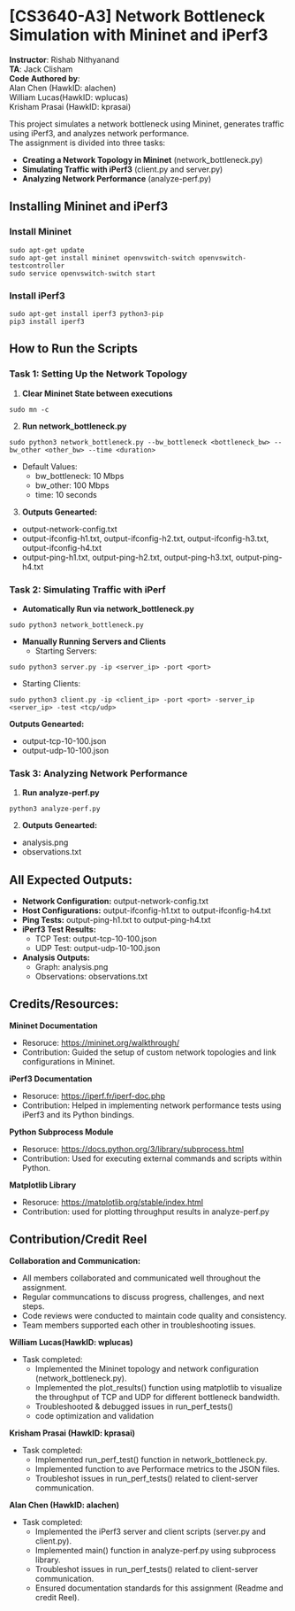 # [CS3640-A3] Network Bottleneck Simulation with Mininet and iPerf3
**Instructor**: Rishab Nithyanand <br>
**TA**: Jack Clisham <br>
**Code Authored by**: <br>
Alan Chen (HawkID: alachen) <br>
William Lucas(HawkID: wplucas)
<br> Krisham Prasai (HawkID: kprasai)

This project simulates a network bottleneck using Mininet, generates traffic using iPerf3, and analyzes network performance. <br>
The assignment is divided into three tasks:
- **Creating a Network Topology in Mininet** (network_bottleneck.py)
- **Simulating Traffic with iPerf3** (client.py and server.py)
- **Analyzing Network Performance** (analyze-perf.py)

## Installing Mininet and iPerf3 
### Install Mininet
~~~
sudo apt-get update
sudo apt-get install mininet openvswitch-switch openvswitch-testcontroller
sudo service openvswitch-switch start
~~~
### Install iPerf3
~~~ 
sudo apt-get install iperf3 python3-pip
pip3 install iperf3
~~~

## How to Run the Scripts
### Task 1: Setting Up the Network Topology 
1. **Clear Mininet State between executions**
~~~
sudo mn -c
~~~
2. **Run network_bottleneck.py**
~~~
sudo python3 network_bottleneck.py --bw_bottleneck <bottleneck_bw> --bw_other <other_bw> --time <duration>
~~~

- Default Values:
    * bw_bottleneck: 10 Mbps
    * bw_other: 100 Mbps
    * time: 10 seconds

3. **Outputs Genearted:** 
- output-network-config.txt
- output-ifconfig-h1.txt, output-ifconfig-h2.txt, output-ifconfig-h3.txt, output-ifconfig-h4.txt
- output-ping-h1.txt, output-ping-h2.txt, output-ping-h3.txt, output-ping-h4.txt
### Task 2: Simulating Traffic with iPerf
- **Automatically Run via network_bottleneck.py**
~~~
sudo python3 network_bottleneck.py
~~~
- **Manually Running Servers and Clients**
    * Starting Servers: 
~~~
sudo python3 server.py -ip <server_ip> -port <port>
~~~
* Starting Clients:
~~~
sudo python3 client.py -ip <client_ip> -port <port> -server_ip <server_ip> -test <tcp/udp>
~~~ 
**Outputs Genearted:** 
- output-tcp-10-100.json
- output-udp-10-100.json

### Task 3: Analyzing Network Performance
1. **Run analyze-perf.py**
~~~
python3 analyze-perf.py
~~~ 
2. **Outputs Genearted:** 
- analysis.png
- observations.txt

## All Expected Outputs: 
- **Network Configuration:** output-network-config.txt
- **Host Configurations:** output-ifconfig-h1.txt to output-ifconfig-h4.txt
- **Ping Tests:** output-ping-h1.txt to output-ping-h4.txt
- **iPerf3 Test Results:**
    * TCP Test: output-tcp-10-100.json
    * UDP Test: output-udp-10-100.json
- **Analysis Outputs:**
    * Graph: analysis.png
    * Observations: observations.txt
## Credits/Resources: 
**Mininet Documentation**
- Resoruce: https://mininet.org/walkthrough/
- Contribution: Guided the setup of custom network topologies and link configurations in Mininet. <br> 

**iPerf3 Documentation**
- Resoruce: https://iperf.fr/iperf-doc.php 
- Contribution: Helped in implementing network performance tests using iPerf3 and its Python bindings. <br>

**Python Subprocess Module**
- Resoruce: https://docs.python.org/3/library/subprocess.html 
- Contribution:  Used for executing external commands and scripts within Python. <br> 

**Matplotlib Library**
- Resoruce: https://matplotlib.org/stable/index.html 
- Contribution: used for plotting throughput results in analyze-perf.py <br>
## Contribution/Credit Reel
**Collaboration and Communication:** <br>
- All members collaborated and communicated well throughout the assignment.
- Regular communcations to discuss progress, challenges, and next steps.
- Code reviews were conducted to maintain code quality and consistency.
- Team members supported each other in troubleshooting issues. <br>

**William Lucas(HawkID: wplucas)** <br>
- Task completed:
    * Implemented the Mininet topology and network configuration (network_bottleneck.py). <br> 
    * Implemented the plot_results() function using matplotlib to visualize the throughput of TCP and UDP for different bottleneck bandwidth. <br>
    * Troubleshooted & debugged issues in run_perf_tests() <br>
    * code optimization and validation

**Krisham Prasai (HawkID: kprasai)** <br>
- Task completed:
    * Implemented run_perf_test() function in network_bottleneck.py. 
    * Implemented function to ave Performace metrics to the JSON files.
    * Troubleshot issues in run_perf_tests() related to client-server communication.

**Alan Chen (HawkID: alachen)** <br>
- Task completed:
    * Implemented the iPerf3 server and client scripts (server.py and client.py).
    * Implemented main() function in analyze-perf.py using subprocess library.
    *  Troubleshot issues in run_perf_tests() related to client-server communication.
    * Ensured documentation standards for this assignment (Readme and credit Reel). <br>